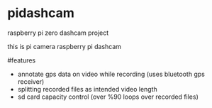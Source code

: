# pidashcam
raspberry pi zero dashcam project


this is pi camera raspberry pi dashcam

#features
- annotate gps data on video while recording (uses bluetooth gps receiver)
- splitting recorded files as intended video length
- sd card capacity control (over %90 loops over recorded files)
